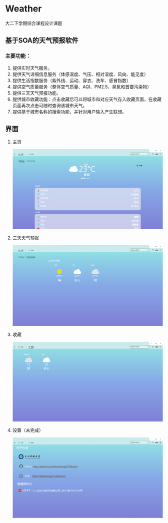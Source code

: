 # Weather

大二下学期综合课程设计课题

## 基于SOA的天气预报软件
### 主要功能：
1. 提供实时天气服务。
2. 提供天气详细信息服务（体感温度、气压、相对湿度、风向、能见度）
3. 提供生活指数服务（紫外线、运动、穿衣、洗车、感冒指数）
4. 提供空气质量服务（整体空气质量、AQI、PM2.5，臭氧和首要污染物）
5. 提供三天天气预报功能。
6. 提供城市收藏功能：点击收藏后可以将城市和对应天气存入收藏页面，在收藏页面再次点击可随时查询该城市天气。
7. 提供基于城市名称的搜索功能，并针对用户输入产生联想。

## 界面
1. 主页

   ![Homepage](assets/Homepage.png)



2. 三天天气预报

   ![Forecast](assets/Forecast.png)



3. 收藏

   ![collection](assets/collection.png)



4. 设置（未完成）

   ![setting](assets/setting.png)